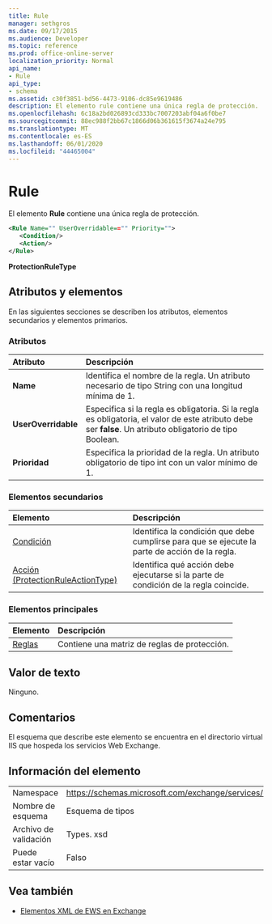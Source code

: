 ```yaml
---
title: Rule
manager: sethgros
ms.date: 09/17/2015
ms.audience: Developer
ms.topic: reference
ms.prod: office-online-server
localization_priority: Normal
api_name:
- Rule
api_type:
- schema
ms.assetid: c30f3851-bd56-4473-9106-dc85e9619486
description: El elemento rule contiene una única regla de protección.
ms.openlocfilehash: 6c18a2bd026893cd333bc7007203abf04a6f0be7
ms.sourcegitcommit: 88ec988f2bb67c1866d06b361615f3674a24e795
ms.translationtype: MT
ms.contentlocale: es-ES
ms.lasthandoff: 06/01/2020
ms.locfileid: "44465004"
---
```

# <a name="rule"></a>Rule

El elemento **Rule** contiene una única regla de protección. 
  
```XML
<Rule Name="" UserOverridable=="" Priority="">
   <Condition/>
   <Action/>
</Rule>
```

 **ProtectionRuleType**
## <a name="attributes-and-elements"></a>Atributos y elementos

En las siguientes secciones se describen los atributos, elementos secundarios y elementos primarios.
  
### <a name="attributes"></a>Atributos

|**Atributo**|**Descripción**|
|:-----|:-----|
|**Name** <br/> |Identifica el nombre de la regla. Un atributo necesario de tipo String con una longitud mínima de 1.  <br/> |
|**UserOverridable** <br/> |Especifica si la regla es obligatoria. Si la regla es obligatoria, el valor de este atributo debe ser **false**. Un atributo obligatorio de tipo Boolean.  <br/> |
|**Prioridad** <br/> |Especifica la prioridad de la regla. Un atributo obligatorio de tipo int con un valor mínimo de 1.  <br/> |
   
### <a name="child-elements"></a>Elementos secundarios

|**Elemento**|**Descripción**|
|:-----|:-----|
|[Condición](condition.md) <br/> |Identifica la condición que debe cumplirse para que se ejecute la parte de acción de la regla.  <br/> |
|[Acción (ProtectionRuleActionType)](action-protectionruleactiontype.md) <br/> |Identifica qué acción debe ejecutarse si la parte de condición de la regla coincide.  <br/> |
   
### <a name="parent-elements"></a>Elementos principales

|**Elemento**|**Descripción**|
|:-----|:-----|
|[Reglas](rules-ex15websvcsotherref.md) <br/> |Contiene una matriz de reglas de protección.  <br/> |
   
## <a name="text-value"></a>Valor de texto

Ninguno.
  
## <a name="remarks"></a>Comentarios

El esquema que describe este elemento se encuentra en el directorio virtual IIS que hospeda los servicios Web Exchange.
  
## <a name="element-information"></a>Información del elemento

|||
|:-----|:-----|
|Namespace  <br/> |https://schemas.microsoft.com/exchange/services/2006/types  <br/> |
|Nombre de esquema  <br/> |Esquema de tipos  <br/> |
|Archivo de validación  <br/> |Types. xsd  <br/> |
|Puede estar vacío  <br/> |Falso  <br/> |
   
## <a name="see-also"></a>Vea también



- [Elementos XML de EWS en Exchange](ews-xml-elements-in-exchange.md)

